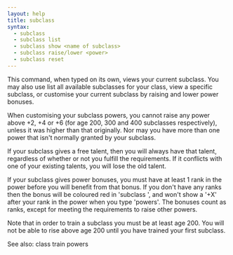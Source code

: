 ```yaml
---
layout: help
title: subclass
syntax:
  - subclass
  - subclass list
  - subclass show <name of subclass>
  - subclass raise/lower <power>
  - subclass reset
---
```


This command, when typed on its own, views your current subclass.  You may also
use list all available subclasses for your class, view a specific subclass, or 
customise your current subclass by raising and lower power bonuses.

When customising your subclass powers, you cannot raise any power above +2, +4 
or +6 (for age 200, 300 and 400 subclasses respectively), unless it was higher 
than that originally.  Nor may you have more than one power that isn't normally
granted by your subclass.

If your subclass gives a free talent, then you will always have that talent, 
regardless of whether or not you fulfill the requirements.  If it conflicts 
with one of your existing talents, you will lose the old talent.

If your subclass gives power bonuses, you must have at least 1 rank in the 
power before you will benefit from that bonus.  If you don't have any ranks 
then the bonus will be coloured red in 'subclass <subclass name>', and won't 
show a '+X' after your rank in the power when you type 'powers'.  The bonuses 
count as ranks, except for meeting the requirements to raise other powers.

Note that in order to train a subclass you must be at least age 200.  You will
not be able to rise above age 200 until you have trained your first subclass.

See also: class train powers
